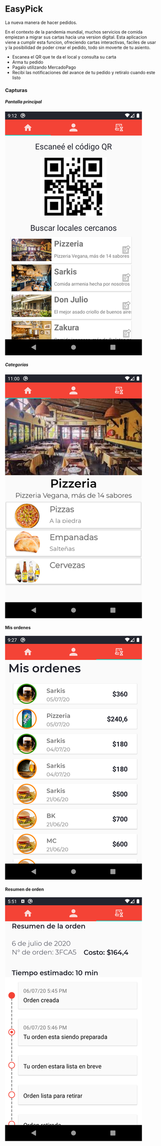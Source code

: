 # EasyPick
La nueva manera de hacer pedidos.

En el contexto de la pandemia mundial, muchos servicios de comida empiezan a migrar sus cartas hacia una version digital. Esta aplicacion viene a cumplir esta funcion, ofreciendo cartas interactivas, faciles de usar y la posibilidad de poder crear el pedido, todo sin moverte de tu asiento.

* Escanea el QR que te da el local y consulta su carta
* Arma tu pedido
* Pagalo utilizando MercadoPago
* Recibi las notificaciones del avance de tu pedido y retiralo cuando este listo

### Capturas

##### Pantalla principal
![Pantalla principal](/screenshots/main.png?raw=true)

##### Categorías
![Categorias](/screenshots/categorias.png?raw=true)

#### Mis ordenes
![Mis ordenes](/screenshots/ordenes.png?raw=true)

#### Resumen de orden
![Resumen de orden](/screenshots/resumenOrden.png?raw=true "Resumen de orden")
